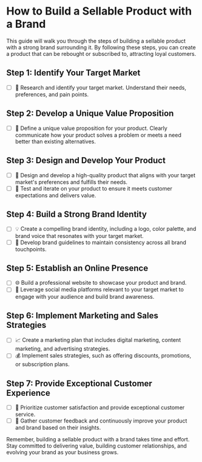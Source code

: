 # How to Build a Sellable Product with a Brand

This guide will walk you through the steps of building a sellable product with a strong brand surrounding it. By following these steps, you can create a product that can be rebought or subscribed to, attracting loyal customers. 

## Step 1: Identify Your Target Market
- [ ] 🎯 Research and identify your target market. Understand their needs, preferences, and pain points.

## Step 2: Develop a Unique Value Proposition
- [ ] 🌟 Define a unique value proposition for your product. Clearly communicate how your product solves a problem or meets a need better than existing alternatives.

## Step 3: Design and Develop Your Product
- [ ] 🎨 Design and develop a high-quality product that aligns with your target market's preferences and fulfills their needs.
- [ ] 🧪 Test and iterate on your product to ensure it meets customer expectations and delivers value.

## Step 4: Build a Strong Brand Identity
- [ ] 💡 Create a compelling brand identity, including a logo, color palette, and brand voice that resonates with your target market.
- [ ] 📝 Develop brand guidelines to maintain consistency across all brand touchpoints.

## Step 5: Establish an Online Presence
- [ ] 🌐 Build a professional website to showcase your product and brand.
- [ ] 📲 Leverage social media platforms relevant to your target market to engage with your audience and build brand awareness.

## Step 6: Implement Marketing and Sales Strategies
- [ ] 📈 Create a marketing plan that includes digital marketing, content marketing, and advertising strategies.
- [ ] 💰 Implement sales strategies, such as offering discounts, promotions, or subscription plans.

## Step 7: Provide Exceptional Customer Experience
- [ ] 🎁 Prioritize customer satisfaction and provide exceptional customer service.
- [ ] 📝 Gather customer feedback and continuously improve your product and brand based on their insights.

Remember, building a sellable product with a brand takes time and effort. Stay committed to delivering value, building customer relationships, and evolving your brand as your business grows.
